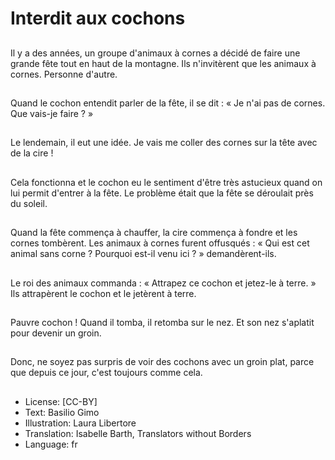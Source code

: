 # Interdit aux cochons

##
Il y a des années, un groupe
d'animaux à cornes a décidé de
faire une grande fête tout en
haut de la montagne. Ils
n'invitèrent que les animaux à
cornes. Personne d'autre.

##
Quand le cochon entendit parler
de la fête, il se dit : « Je n'ai pas
de cornes. Que vais-je faire ? »

##
Le lendemain, il eut une idée. Je
vais me coller des cornes sur la
tête avec de la cire !

##
Cela fonctionna et le cochon eu
le sentiment d'être très
astucieux quand on lui permit
d'entrer à la fête. Le problème
était que la fête se déroulait
près du soleil.

##
Quand la fête commença à
chauffer, la cire commença à
fondre et les cornes tombèrent.
Les animaux à cornes furent
offusqués : « Qui est cet animal
sans corne ? Pourquoi est-il
venu ici ? » demandèrent-ils.

##
Le roi des animaux commanda :
« Attrapez ce cochon et jetez-le
à terre. »
Ils attrapèrent le cochon et le
jetèrent à terre.

##
Pauvre cochon ! Quand il
tomba, il retomba sur le nez. Et
son nez s'aplatit pour devenir
un groin.

##
Donc, ne soyez pas surpris de
voir des cochons avec un groin
plat, parce que depuis ce jour,
c'est toujours comme cela.

##
* License: [CC-BY]
* Text: Basilio Gimo
* Illustration: Laura Libertore
* Translation: Isabelle Barth, Translators without Borders
* Language: fr
